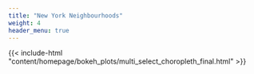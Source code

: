 ```yaml
---
title: "New York Neighbourhoods"
weight: 4
header_menu: true
---
```


{{< include-html "content/homepage/bokeh_plots/multi_select_choropleth_final.html" >}}